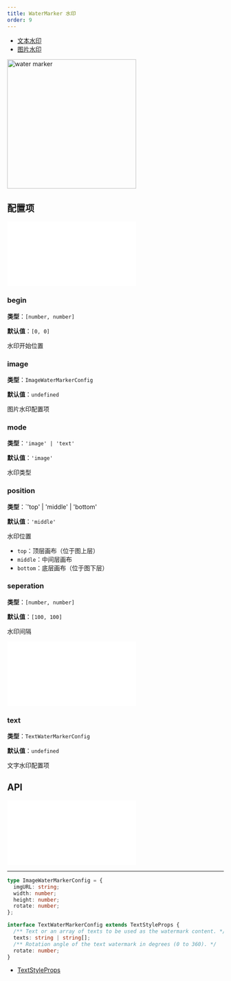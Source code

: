 ```yaml
---
title: WaterMarker 水印
order: 9
---
```


- [文本水印](/examples/tool/watermarker/#textWaterMarker)
- [图片水印](/examples/tool/watermarker/#imgWaterMarker)

<img alt="water marker" src="https://mdn.alipayobjects.com/huamei_qa8qxu/afts/img/A*EihfS63JehkAAAAAAAAAAAAADmJ7AQ/original" height='300'/>

## 配置项

<embed src="../../common/IPluginBaseConfig.zh.md"></embed>

### begin

**类型**：`[number, number]`

**默认值**：`[0, 0]`

水印开始位置

### image

**类型**：`ImageWaterMarkerConfig`

**默认值**：`undefined`

图片水印配置项

### mode

**类型**：`'image' | 'text'`

**默认值**：`'image'`

水印类型

### position

**类型**：`'top' | 'middle' | 'bottom'

**默认值**：`'middle'`

水印位置

- `top`：顶层画布（位于图上层）
- `middle`：中间层画布
- `bottom`：底层画布（位于图下层）

<!-- TODO 这里存在拼写错误 -->

### seperation

**类型**：`[number, number]`

**默认值**：`[100, 100]`

水印间隔

<embed src="../../common/PluginSize.zh.md"></embed>

### text

**类型**：`TextWaterMarkerConfig`

**默认值**：`undefined`

文字水印配置项

## API

<embed src="../../common/PluginAPIDestroy.zh.md"></embed>

---

```ts
type ImageWaterMarkerConfig = {
  imgURL: string;
  width: number;
  height: number;
  rotate: number;
};

interface TextWaterMarkerConfig extends TextStyleProps {
  /** Text or an array of texts to be used as the watermark content. */
  texts: string | string[];
  /** Rotation angle of the text watermark in degrees (0 to 360). */
  rotate: number;
}
```

- [TextStyleProps](/apis/shape/text-style-props)
